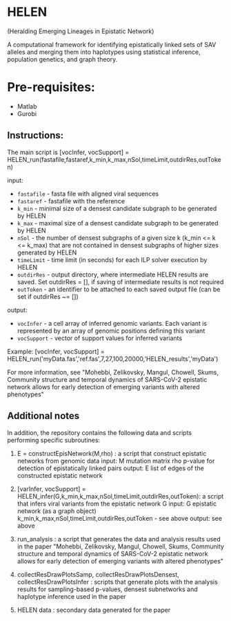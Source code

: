 # HELEN
(Heralding Emerging Lineages in Epistatic Network)

A computational framework for identifying epistatically linked sets of SAV alleles and merging them into haplotypes using statistical inference, population genetics, and graph theory.

# Pre-requisites:
   - Matlab
   - Gurobi

## Instructions:

The main script is 
[vocInfer, vocSupport] = HELEN_run(fastafile,fastaref,k_min,k_max,nSol,timeLimit,outdirRes,outToken)

input:  
- ``fastafile`` -      fasta file with aligned viral sequences
- ``fastaref`` -       fastafile with the reference
- ``k_min`` -          minimal size of a densest candidate subgraph to be generated by HELEN
- ``k_max`` -          maximal size of a densest candidate subgraph to be generated by HELEN 
- ``nSol`` -           the number of densest subgraphs of a given size k (k_min <= k <= k_max) that are not contained in densest subgraphs of higher sizes
                         generated by HELEN
- ``timeLimit`` -      time limit (in seconds) for each ILP solver execution by HELEN
- ``outdirRes`` -      output directory, where intermediate HELEN results are saved. Set outdirRes = [], if saving of intermediate results is not required
- ``outToken`` -       an identifier to be attached to each saved output file (can be set if outdirRes ~= [])

 output:  
 - ``vocInfer`` -      a cell array of inferred genomic variants. Each variant is represented by an array of genomic positions defining this variant  
 - ``vocSupport`` -    vector of support values for inferred variants

 Example: [vocInfer, vocSupport] = HELEN_run('myData.fas','ref.fas',7,27,100,20000,'HELEN_results','myData')

For more information, see "Mohebbi, Zelikovsky, Mangul, Chowell,
Skums, Community structure and temporal dynamics of SARS-CoV-2 epistatic network allows for early detection of emerging variants with altered phenotypes"

## Additional notes
In addition, the repository contains the following data and scripts performing specific subroutines:

1) E = constructEpisNetwork(M,rho) : a script that construct epistatic networks from genomic data
   input:  M	mutation matrix
	   rho  p-value for detection of epistatically linked pairs
   output: E	list of edges of the constructed epistatic network
		
2) [varInfer, vocSupport] = HELEN_infer(G,k_min,k_max,nSol,timeLimit,outdirRes,outToken): a script that infers viral variants from the epistatic network G
   input:  G	epistatic network (as a graph object)
	   k_min,k_max,nSol,timeLimit,outdirRes,outToken - see above
   output: see above

3) run_analysis : a script that generates the data and analysis results used in the paper "Mohebbi, Zelikovsky, Mangul, Chowell,
		Skums, Community structure and temporal dynamics of SARS-CoV-2 epistatic network allows for early detection of emerging variants with altered phenotypes"

4) collectResDrawPlotsSamp, collectResDrawPlotsDensest, collectResDrawPlotsInfer : scripts that generate plots with the analysis results for sampling-based p-values,
   densest subnetworks and haplotype inference used in the paper

5) HELEN data	: secondary data generated for the paper

